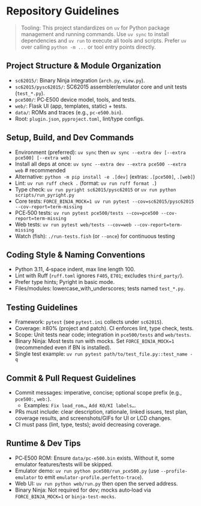 # Repository Guidelines

> Tooling: This project standardizes on `uv` for Python package management and running commands. Use `uv sync` to install dependencies and `uv run` to execute all tools and scripts. Prefer `uv` over calling `python -m ...` or tool entry points directly.

## Project Structure & Module Organization
- `sc62015/`: Binary Ninja integration (`arch.py`, `view.py`).
- `sc62015/pysc62015/`: SC62015 assembler/emulator core and unit tests (`test_*.py`).
- `pce500/`: PC‑E500 device model, tools, and tests.
- `web/`: Flask UI (app, templates, static) + tests.
- `data/`: ROMs and traces (e.g., `pc-e500.bin`).
- Root: `plugin.json`, `pyproject.toml`, lint/type configs.

## Setup, Build, and Dev Commands
- Environment (preferred): `uv sync` then `uv sync --extra dev [--extra pce500] [--extra web]`
- Install all deps at once: `uv sync --extra dev --extra pce500 --extra web`  # recommended
- Alternative: `python -m pip install -e .[dev]` (extras: `.[pce500]`, `.[web]`)
- Lint: `uv run ruff check .` (format: `uv run ruff format .`)
- Type check: `uv run pyright sc62015/pysc62015` or `uv run python scripts/run_pyright.py`
- Core tests: `FORCE_BINJA_MOCK=1 uv run pytest --cov=sc62015/pysc62015 --cov-report=term-missing`
- PCE‑500 tests: `uv run pytest pce500/tests --cov=pce500 --cov-report=term-missing`
- Web tests: `uv run pytest web/tests --cov=web --cov-report=term-missing`
- Watch (fish): `./run-tests.fish` (or `--once`) for continuous testing

## Coding Style & Naming Conventions
- Python 3.11, 4‑space indent, max line length 100.
- Lint with Ruff (`ruff.toml` ignores `F405`, `E701`; excludes `third_party/`).
- Prefer type hints; Pyright in basic mode.
- Files/modules: lowercase_with_underscores; tests named `test_*.py`.

## Testing Guidelines
- Framework: `pytest` (see `pytest.ini` collects under `sc62015`).
- Coverage: ≥80% (project and patch). CI enforces lint, type check, tests.
- Scope: Unit tests near code; integration in `pce500/tests` and `web/tests`.
- Binary Ninja: Most tests run with mocks. Set `FORCE_BINJA_MOCK=1` (recommended even if BN is installed).
- Single test example: `uv run pytest path/to/test_file.py::test_name -q`

## Commit & Pull Request Guidelines
- Commit messages: imperative, concise; optional scope prefix (e.g., `pce500:`, `web:`).
  - Examples: `Fix load_rom…`, `Add KO/KI labels…`.
- PRs must include: clear description, rationale, linked issues, test plan, coverage results, and screenshots/GIFs for UI or LCD changes.
- CI must pass (lint, type, tests); avoid decreasing coverage.

## Runtime & Dev Tips
- PC‑E500 ROM: Ensure `data/pc-e500.bin` exists. Without it, some emulator features/tests will be skipped.
- Emulator demo: `uv run python pce500/run_pce500.py` (use `--profile-emulator` to emit `emulator-profile.perfetto-trace`).
- Web UI: `uv run python web/run.py` then open the served address.
- Binary Ninja: Not required for dev; mocks auto‑load via `FORCE_BINJA_MOCK=1` or `binja-test-mocks`.
